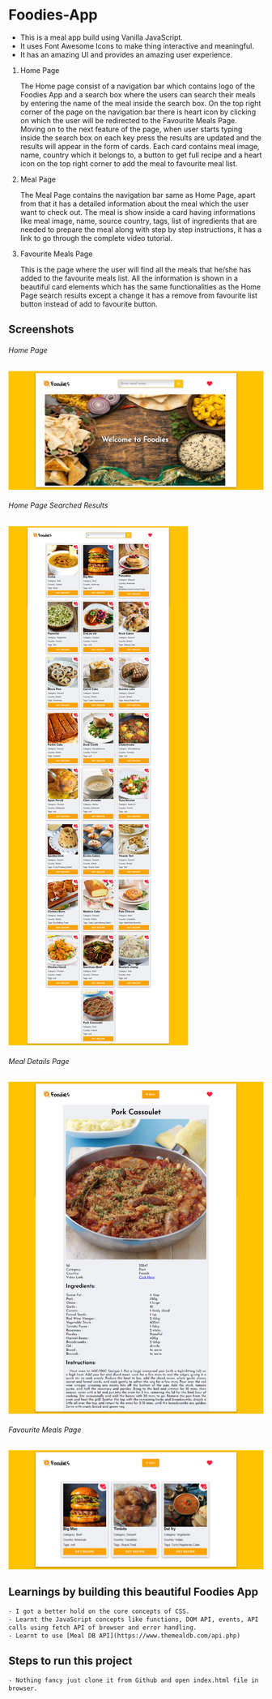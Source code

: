 # Foodies-App

- This is a meal app build using Vanilla JavaScript.
- It uses Font Awesome Icons to make thing interactive and meaningful.
- It has an amazing UI and provides an amazing user experience.

1. Home Page

    The Home page consist of a navigation bar which contains logo of the Foodies App and a search box where the users can search their meals by entering the name of the meal inside the search box. On the top right corner of the page on the navigation bar there is heart icon by clicking on which the user will be redirected to the Favourite Meals Page.
    Moving on to the next feature of the page, when user starts typing inside the search box on each key press the results are updated and the results will appear in the form of cards. Each card contains meal image, name, country which it belongs to, a button to get full recipe and a heart icon on the top right corner to add the meal to favourite meal list. 

2. Meal Page

    The Meal Page contains the navigation bar same as Home Page, apart from that it has a detailed information about the meal which the user want to check out. The meal is show inside a card having informations like meal image, name, source country, tags, list of ingredients that are needed to prepare the meal along with step by step instructions, it has a link to go through the complete video tutorial.
    
3. Favourite Meals Page

    This is the page where the user will find all the meals that he/she has added to the favourite meals list. All the information is shown in a beautiful card elements which has the same functionalities as the Home Page search results except a change it has a remove from favourite list button instead of add to favourite button.
    
## Screenshots

###### Home Page

![Home Page Screenshot](images/screenshot1.png)

###### Home Page Searched Results

![Home Page Screenshot](images/screenshot2.png)

###### Meal Details Page

![Home Page Screenshot](images/screenshot3.png)

###### Favourite Meals Page

![Home Page Screenshot](images/screenshot4.png)

## Learnings by building this beautiful Foodies App

    - I got a better hold on the core concepts of CSS.
    - Learnt the JavaScript concepts like functions, DOM API, events, API calls using fetch API of browser and error handling.
    - Learnt to use [Meal DB API](https://www.themealdb.com/api.php)
    
## Steps to run this project

    - Nothing fancy just clone it from Github and open index.html file in browser.
